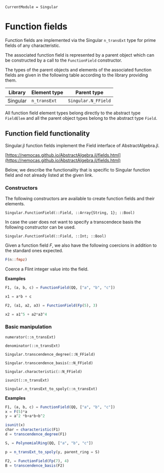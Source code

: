 ```@meta
CurrentModule = Singular
```

# Function fields

Function fields are implemented via the Singular `n_transExt` type for prime fields of any characteristic.

The associated function field is represented by a parent object which can be constructed
by a call to the `FunctionField` constructor.

The types of the parent objects and elements of the associated function fields are given
in the following table according to the library providing them.

 Library        | Element type  | Parent type
----------------|---------------|--------------------
Singular        | `n_transExt`        | `Singular.N_FField`

All function field element types belong directly to the abstract type `FieldElem` and
all the parent object types belong to the abstract type `Field`.

## Function field functionality

Singular.jl function fields implement the Field interface of AbstractAlgebra.jl.

[https://nemocas.github.io/AbstractAlgebra.jl/fields.html](https://nemocas.github.io/AbstractAlgebra.jl/fields.html)

Below, we describe the functionality that is specific to Singular function field and not
already listed at the given link.

### Constructors

The following constructors are available to create function fields and their elements.

```@docs
Singular.FunctionField(::Field, ::Array{String, 1}; ::Bool)
```

In case the user does not want to specify a transcendece basis the following 
constructor can be used.

```@docs
Singular.FunctionField(::Field, ::Int; ::Bool)
```

Given a function field $F$, we also have the following coercions in addition to the
standard ones expected.

```julia
F(n::fmpz)
```

Coerce a Flint integer value into the field.

**Examples**

```julia
F1, (a, b, c) = FunctionField(QQ, ["a", "b", "c"])

x1 = a*b + c

F2, (a1, a2, a3) = FunctionField(Fp(5), 3)

x2 = a1^5 + a2*a3^4
```

### Basic manipulation

```@docs
numerator(::n_transExt)
```

```@docs
denominator(::n_transExt)
```

```@docs
Singular.transcendence_degree(::N_FField)
```

```@docs
Singular.transcendence_basis(::N_FField)
```

```@docs
Singular.characteristic(::N_FField)
```

```@docs
isunit(::n_transExt)
```

```@docs
Singular.n_transExt_to_spoly(::n_transExt)
```

**Examples**

```julia
F1, (a, b, c) = FunctionField(QQ, ["a", "b", "c"])
x = F(5)*a
y = a^2 *b+a*b+b^2

isunit(x)
char = characteristic(F1)
d = transcendence_degree(F1)

S, = PolynomialRing(QQ, ["a", "b", "c"])

p = n_transExt_to_spoly(y, parent_ring = S)

F2, = FunctionField(Fp(7), 4)
B = transcendence_basis(F2)
```

